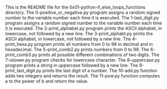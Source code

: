 This is the README file for the 0x01-python-if_else_loops_functions directory.
The 0-positive_or_negative.py program assigns a random signed number to the variable number each time it is executed.
The 1-last_digit.py program assigns a  random signed number to the variable number each time it is executed.
The 2-print_alphabet.py program prints the ASCII alphabet, in lowercase, not followed by a new line.
The 3-print_alphabt.py  prints the ASCII alphabet, in lowercase, not followed by a new line.
The 4-print_hexa.py program prints all numbers from 0 to 98 in decimal and in hexadecimal.
The 5-print_comb2.py prints numbers from 0 to 99.
The 6-print_comb3.py prints all possible different combinations of two digits.
The 7-islower.py program checks for lowercase character. 
The 8-uppercase.py program  prints a string in uppercase followed by a new line.
The 9-print_last_digit.py prints the last digit of a number.
The 10-add.py function adds two integers and returns the result.
The 11-pow.py function  computes a to the power of b and return the value.
